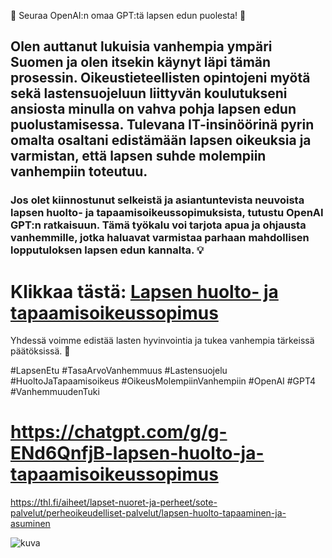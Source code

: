
🌟 Seuraa OpenAI:n omaa GPT:tä lapsen edun puolesta! 🌟

  

## Olen auttanut lukuisia vanhempia ympäri Suomen ja olen itsekin käynyt läpi tämän prosessin. Oikeustieteellisten opintojeni myötä sekä lastensuojeluun liittyvän koulutukseni ansiosta minulla on vahva pohja lapsen edun puolustamisessa. Tulevana IT-insinöörinä pyrin omalta osaltani edistämään lapsen oikeuksia ja varmistan, että lapsen suhde molempiin vanhempiin toteutuu.

  

### Jos olet kiinnostunut selkeistä ja asiantuntevista neuvoista lapsen huolto- ja tapaamisoikeussopimuksista, tutustu OpenAI GPT:n ratkaisuun. Tämä työkalu voi tarjota apua ja ohjausta vanhemmille, jotka haluavat varmistaa parhaan mahdollisen lopputuloksen lapsen edun kannalta. 💡

  

# Klikkaa tästä: [Lapsen huolto- ja tapaamisoikeussopimus](https://chatgpt.com/g/g-ENd6QnfjB-lapsen-huolto-ja-tapaamisoikeussopimus)

  

Yhdessä voimme edistää lasten hyvinvointia ja tukea vanhempia tärkeissä päätöksissä. 💙

  

#LapsenEtu #TasaArvoVanhemmuus #Lastensuojelu #HuoltoJaTapaamisoikeus #OikeusMolempiinVanhempiin #OpenAI #GPT4 #VanhemmuudenTuki

  

# https://chatgpt.com/g/g-ENd6QnfjB-lapsen-huolto-ja-tapaamisoikeussopimus



https://thl.fi/aiheet/lapset-nuoret-ja-perheet/sote-palvelut/perheoikeudelliset-palvelut/lapsen-huolto-tapaaminen-ja-asuminen

![kuva](photo.png)
